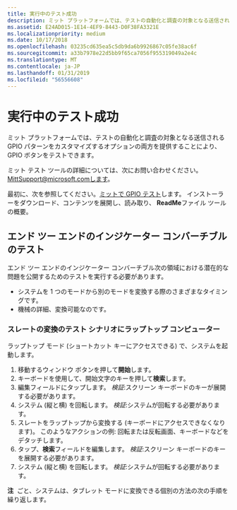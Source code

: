 ```yaml
---
title: 実行中のテスト成功
description: ミット プラットフォームでは、テストの自動化と調査の対象となる送信される GPIO パターンをカスタマイズするオプションの両方を提供することにより、GPIO ボタンをテストできます。
ms.assetid: E24AD015-1E14-4EF9-8443-D0F38FA3321E
ms.localizationpriority: medium
ms.date: 10/17/2018
ms.openlocfilehash: 03235cd635ea5c5db9da6b9926867c05fe38ac6f
ms.sourcegitcommit: a33b7978e22d5bb9f65ca7056f955319049a2e4c
ms.translationtype: MT
ms.contentlocale: ja-JP
ms.lasthandoff: 01/31/2019
ms.locfileid: "56556608"
---
```

# <a name="running-test-passes"></a>実行中のテスト成功


ミット プラットフォームでは、テストの自動化と調査の対象となる送信される GPIO パターンをカスタマイズするオプションの両方を提供することにより、GPIO ボタンをテストできます。

ミット テスト ツールの詳細については、次にお問い合わせください。MittSupport@microsoft.comします。

最初に、次を参照してください。[ミットで GPIO テスト](https://msdn.microsoft.com/library/windows/hardware/dn919780)します。 インストーラーをダウンロード、コンテンツを展開し、読み取り、 **ReadMe**ファイル ツールの概要。

## <a name="span-idend-to-endindicatortestingforconvertiblesspanspan-idend-to-endindicatortestingforconvertiblesspanspan-idend-to-endindicatortestingforconvertiblesspanend-to-end-indicator-testing-for-convertibles"></a><span id="End-to-end_indicator_testing_for_convertibles"></span><span id="end-to-end_indicator_testing_for_convertibles"></span><span id="END-TO-END_INDICATOR_TESTING_FOR_CONVERTIBLES"></span>エンド ツー エンドのインジケーター コンバーチブルのテスト


エンド ツー エンドのインジケーター コンバーチブル次の領域における潜在的な問題を公開するためのテストを実行する必要があります。

-   システムを 1 つのモードから別のモードを変換する際のさまざまなタイミングです。
-   機械の詳細、変換可能なのです。

### <a name="span-idlaptoptoslateconversiontestscenariospanspan-idlaptoptoslateconversiontestscenariospanspan-idlaptoptoslateconversiontestscenariospanlaptop-to-slate-conversion-test-scenario"></a><span id="Laptop_to_slate_conversion_test_scenario"></span><span id="laptop_to_slate_conversion_test_scenario"></span><span id="LAPTOP_TO_SLATE_CONVERSION_TEST_SCENARIO"></span>スレートの変換のテスト シナリオにラップトップ コンピューター

ラップトップ モード (ショートカット キーにアクセスできる) で、システムを起動します。

1.  移動するウィンドウ ボタンを押して**開始**します。
2.  キーボードを使用して、開始文字のキーを押して**検索**します。
3.  編集フィールドにタップします。 *検証*:スクリーン キーボードのキーが展開する必要があります。
4.  システム (縦と横) を回転します。 *検証*:システムが回転する必要があります。
5.  スレートをラップトップから変換する (キーボードにアクセスできなくなります)。 このようなアクションの例: 回転または反転画面、キーボードなどをデタッチします。
6.  タップ、**検索**フィールドを編集します。 *検証*:スクリーン キーボードのキーを展開する必要があります。
7.  システム (縦と横) を回転します。 *検証*:システムが回転する必要があります。

**注**  ごと、システムは、タブレット モードに変換できる個別の方法の次の手順を繰り返します。

 

 

 




